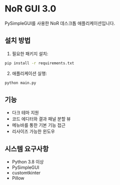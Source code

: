 # NoR GUI 3.0

PySimpleGUI를 사용한 NoR 데스크톱 애플리케이션입니다.

## 설치 방법

1. 필요한 패키지 설치:
```bash
pip install -r requirements.txt
```

2. 애플리케이션 실행:
```bash
python main.py
```

## 기능

- 다크 테마 지원
- 코드 에디터와 결과 패널 분할 뷰
- 메뉴바를 통한 기본 기능 접근
- 리사이즈 가능한 윈도우

## 시스템 요구사항

- Python 3.8 이상
- PySimpleGUI
- customtkinter
- Pillow 